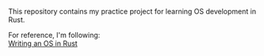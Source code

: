 This repository contains my practice project for learning OS development in Rust.

For reference, I'm following:  
[Writing an OS in Rust](https://os.phil-opp.com/)
